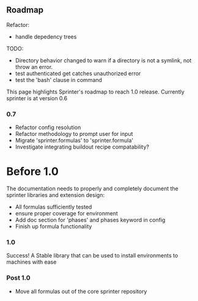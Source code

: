 Roadmap
-------

Refactor:

* handle depedency trees

TODO:
* Directory behavior changed to warn if a directory is not a symlink, not throw an error.
* test authenticated get catches unauthorized error
* test the 'bash' clause in command

This page highlights Sprinter's roadmap to reach 1.0
release. Currently sprinter is at version 0.6

### 0.7
* Refactor config resolution
* Refactor methodology to prompt user for input
* Migrate 'sprinter.formulas' to 'sprinter.formula'
* Investigate integrating buildout recipe compatability?

# Before 1.0
The documentation needs to properly and completely document
the sprinter libraries and extension design:

* All formulas sufficiently tested
* ensure proper coverage for environment
* Add doc section for 'phases' and phases keyword in config
* Finish up formula functionality

### 1.0
Success! A Stable library that can be used to install environments to machines with ease

### Post 1.0
* Move all formulas out of the core sprinter repository
